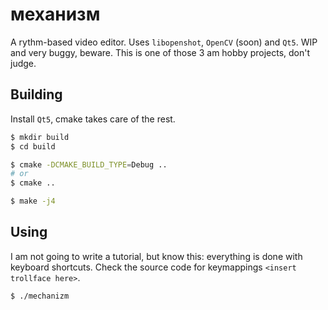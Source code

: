 # механизм
A rythm-based video editor. Uses `libopenshot`, `OpenCV` (soon) and `Qt5`. WIP and very buggy, beware. This is one of those 3 am hobby projects, don't judge.

## Building

Install `Qt5`, cmake takes care of the rest.

```bash
$ mkdir build
$ cd build

$ cmake -DCMAKE_BUILD_TYPE=Debug ..
# or
$ cmake ..

$ make -j4
```

## Using

I am not going to write a tutorial, but know this: everything is done with keyboard shortcuts. Check the source code for keymappings `<insert trollface here>`.

```bash
$ ./mechanizm
```
